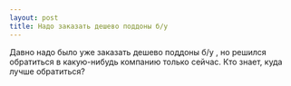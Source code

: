 ```yaml
---
layout: post 
title: Надо заказать дешево поддоны б/у  
--- 
```

Давно надо было уже заказать дешево поддоны б/у , но решился обратиться в какую-нибудь компанию только сейчас. Кто знает, куда лучше обратиться?
